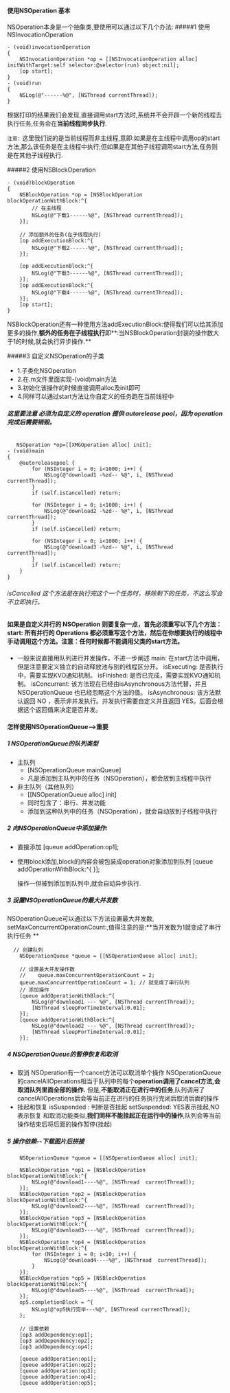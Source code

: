 

#### 使用NSOperation 基本
NSOperation本身是一个抽象类,要使用可以通过以下几个办法:
#####1 使用NSInvocationOperation
```
- (void)invocationOperation
{
    NSInvocationOperation *op = [[NSInvocationOperation alloc] initWithTarget:self selector:@selector(run) object:nil];
    [op start];
}
- (void)run
{
    NSLog(@"------%@", [NSThread currentThread]);
}
```
根据打印的结果我们会发现,直接调用start方法时,系统并不会开辟一个新的线程去执行任务,任务会在**当前线程同步执行**.

`注意:` 这里我们说的是当前线程而非主线程,意即:如果是在主线程中调用op的start方法,那么该任务是在主线程中执行;但如果是在其他子线程调用start方法,任务则是在其他子线程执行.

#####2 使用NSBlockOperation

```
- (void)blockOperation
{
    NSBlockOperation *op = [NSBlockOperation blockOperationWithBlock:^{
        // 在主线程
        NSLog(@"下载1------%@", [NSThread currentThread]);
    }];
    
    // 添加额外的任务(在子线程执行)
    [op addExecutionBlock:^{
        NSLog(@"下载2------%@", [NSThread currentThread]);
    }];

    [op addExecutionBlock:^{
        NSLog(@"下载3------%@", [NSThread currentThread]);
    }];
    [op addExecutionBlock:^{
        NSLog(@"下载4------%@", [NSThread currentThread]);
    }];
    [op start];
}
```
NSBlockOperation还有一种使用方法addExecutionBlock:使得我们可以给其添加更多的操作,**额外的任务在子线程执行**即**:当NSBlockOperation封装的操作数大于1的时候,就会执行异步操作.**

#####3 自定义NSOperation的子类

- 1.子类化NSOperation
- 2.在.m文件里面实现-(void)main方法
- 3.初始化该操作的时候直接调用alloc及init即可
- 4.同样可以通过start方法让你自定义的任务跑在当前线程中

##### 这里要注意 必须为自定义的 operation 提供 autorelease pool，因为 operation 完成后需要销毁。
```

   NSOperation *op=[[XMGOperation alloc] init];
- (void)main
{
    @autoreleasepool {
        for (NSInteger i = 0; i<1000; i++) {
            NSLog(@"download1 -%zd-- %@", i, [NSThread currentThread]);
        }
        if (self.isCancelled) return;
        
        for (NSInteger i = 0; i<1000; i++) {
            NSLog(@"download2 -%zd-- %@", i, [NSThread currentThread]);
        }
        if (self.isCancelled) return;
        
        for (NSInteger i = 0; i<1000; i++) {
            NSLog(@"download3 -%zd-- %@", i, [NSThread currentThread]);
        }
        if (self.isCancelled) return;
    }
}
```      
###### isCancelled 这个方法是在执行完这个一个任务时，移除剩下的任务，不这么写会不立即执行。
#### 如果是自定义并行的 NSOperation 则要复杂一点，首先必须重写以下几个方法：start: 所有并行的 Operations 都必须重写这个方法，然后在你想要执行的线程中手动调用这个方法。注意：任何时候都不能调用父类的start方法。
- 一般来说直接用队列进行并发操作，不进一步阐述
main: 在start方法中调用，但是注意要定义独立的自动释放池与别的线程区分开。
isExecuting: 是否执行中，需要实现KVO通知机制。
isFinished: 是否已完成，需要实现KVO通知机制。
isConcurrent: 该方法现在已经由isAsynchronous方法代替，并且 NSOperationQueue 也已经忽略这个方法的值。
isAsynchronous: 该方法默认返回 NO ，表示非并发执行。并发执行需要自定义并且返回 YES。后面会根据这个返回值来决定是否并发。

#### 怎样使用NSOperationQueue-->重要
##### 1 NSOperationQueue的队列类型
- 主队列
    - [NSOperationQueue mainQueue]
    - 凡是添加到主队列中的任务（NSOperation），都会放到主线程中执行
- 非主队列（其他队列）
    - [[NSOperationQueue alloc] init]
    - 同时包含了：串行、并发功能
    - 添加到这种队列中的任务（NSOperation），就会自动放到子线程中执行
    
##### 2 向NSOperationQueue中添加操作:
- 直接添加
     [queue addOperation:op1];
- 使用block添加,block的内容会被包装成operation对象添加到队列
    [queue addOperationWithBlock:^{ }];
    
    操作一但被到添加到队列中,就会自动异步执行.

##### 3 设置NSOperationQueue的最大并发数

NSOperationQueue可以通过以下方法设置最大并发数,
setMaxConcurrentOperationCount:,值得注意的是:**当并发数为1就变成了串行执行任务
**
```
  // 创建队列
    NSOperationQueue *queue = [[NSOperationQueue alloc] init];
    
    // 设置最大并发操作数
    //    queue.maxConcurrentOperationCount = 2;
    queue.maxConcurrentOperationCount = 1; // 就变成了串行队列
    // 添加操作
    [queue addOperationWithBlock:^{
        NSLog(@"download1 --- %@", [NSThread currentThread]);
        [NSThread sleepForTimeInterval:0.01];
    }];
    [queue addOperationWithBlock:^{
        NSLog(@"download2 --- %@", [NSThread currentThread]);
        [NSThread sleepForTimeInterval:0.01];
    }];
```
##### 4 NSOperationQueue的暂停恢复和取消

- 取消
NSOperation有一个cancel方法可以取消单个操作
NSOperationQueue的cancelAllOperations相当于队列中的每个**operation调用了cancel方法,会取消队列里面全部的操作.**
但是,**不能取消正在进行中的任务**,队列调用了cancelAllOperations后会等当前正在进行的任务执行完闭后取消后面的操作
- 挂起和恢复
isSuspended : 判断是否挂起
setSuspended: YES表示挂起,NO表示恢复
和取消功能类似,**我们同样不能挂起正在运行中的操作**,队列会等当前操作结束后将后面的操作暂停(挂起)
##### 5 操作依赖--下载图片后拼接
```
    NSOperationQueue *queue = [[NSOperationQueue alloc] init];
    
    NSBlockOperation *op1 = [NSBlockOperation blockOperationWithBlock:^{
        NSLog(@"download1----%@", [NSThread  currentThread]);
    }];
    NSBlockOperation *op2 = [NSBlockOperation blockOperationWithBlock:^{
        NSLog(@"download2----%@", [NSThread  currentThread]);
    }];
    NSBlockOperation *op3 = [NSBlockOperation blockOperationWithBlock:^{
        NSLog(@"download3----%@", [NSThread  currentThread]);
    }];
    NSBlockOperation *op4 = [NSBlockOperation blockOperationWithBlock:^{
        for (NSInteger i = 0; i<10; i++) {
            NSLog(@"download4----%@", [NSThread  currentThread]);
        }
    }];
    NSBlockOperation *op5 = [NSBlockOperation blockOperationWithBlock:^{
        NSLog(@"download5----%@", [NSThread  currentThread]);
    }];
    op5.completionBlock = ^{
        NSLog(@"op5执行完毕---%@", [NSThread currentThread]);
    };
    
    // 设置依赖
    [op3 addDependency:op1];
    [op3 addDependency:op2];
    [op3 addDependency:op4];
    
    [queue addOperation:op1];
    [queue addOperation:op2];
    [queue addOperation:op3];
    [queue addOperation:op4];
    [queue addOperation:op5];
```

